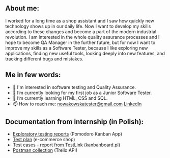 ## About me:

I worked for a long time as a shop assistant and I saw how quickly new technology shows up in our daily life. Now I want to develop my skills according to these changes and become a part of the modern industrial revolution. I am interested in the whole quality assurance processes and I hope to become QA Manager in the further future, but for now I want to improve my skills as a Software Tester, because I like exploring new applications, finding new useful tools, looking deeply into new features, and tracking different bugs and mistakes.

## Me in few words:

- 👀 I'm interested in software testing and Quality Assurance.
- 🔭 I’m currently looking for my first job as a Junior Software Tester.
- 🌱 I’m currently learning HTML, CSS and SQL.
- 📫 How to reach me: <nowakowskatester@gmail.com> [LinkedIn](www.linkedin.com/in/katarzyna-nowakowska-tester)

## Documentation from internship (in Polish):

- [Exploratory testing reports](https://drive.google.com/file/d/1A40AIjZkBfdgW-2TYGThK9lU2fvFytbE/view?usp=sharing) (Pomodoro Kanban App)
- [Test plan](https://drive.google.com/file/d/1e-AbD8jPzixxP9r6WcA4yTtFh_5OEjGJ/view?usp=sharing) (e-commerce shop)
- [Test cases - report from TestLink](https://drive.google.com/file/d/1m0ZSfyPzbQhwd3sFWU-ZX0h6nR869ovC/view?usp=sharing) (kanbanboard.pl)
- [Postman collection](https://www.getpostman.com/collections/c2a894ac880ba9b20ec3) (Trello API)
